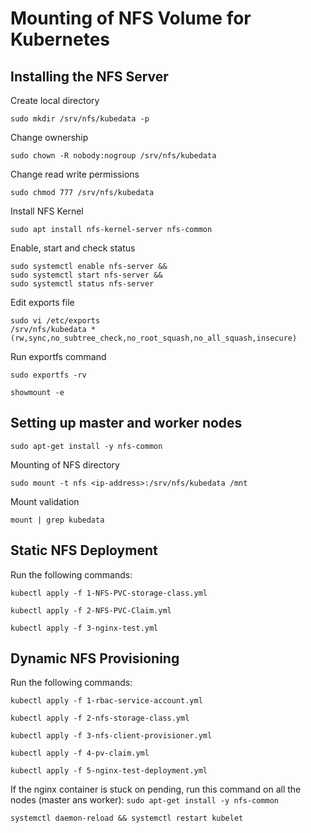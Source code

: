# Mounting of NFS Volume for Kubernetes

## Installing the NFS Server

Create local directory

`sudo mkdir /srv/nfs/kubedata -p`

Change ownership 

`sudo chown -R nobody:nogroup /srv/nfs/kubedata`

Change read write permissions

`sudo chmod 777 /srv/nfs/kubedata`

Install NFS Kernel

`sudo apt install nfs-kernel-server nfs-common`

Enable, start and check status

```
sudo systemctl enable nfs-server &&
sudo systemctl start nfs-server &&
sudo systemctl status nfs-server
```

Edit exports file

```
sudo vi /etc/exports
/srv/nfs/kubedata *(rw,sync,no_subtree_check,no_root_squash,no_all_squash,insecure)
```

Run exportfs command

`sudo exportfs -rv`

`showmount -e`

## Setting up master and worker nodes

`sudo apt-get install -y nfs-common`

Mounting of NFS directory

`sudo mount -t nfs <ip-address>:/srv/nfs/kubedata /mnt`

Mount validation

`mount | grep kubedata`

## Static NFS Deployment
Run the following commands:

`kubectl apply -f 1-NFS-PVC-storage-class.yml`

`kubectl apply -f 2-NFS-PVC-Claim.yml`

`kubectl apply -f 3-nginx-test.yml`

## Dynamic NFS Provisioning

Run the following commands:

`kubectl apply -f 1-rbac-service-account.yml`

`kubectl apply -f 2-nfs-storage-class.yml`

`kubectl apply -f 3-nfs-client-provisioner.yml`

`kubectl apply -f 4-pv-claim.yml`

`kubectl apply -f 5-nginx-test-deployment.yml`

If the nginx container is stuck on pending, run this command on all the nodes (master ans worker):
`sudo apt-get install -y nfs-common`

`systemctl daemon-reload && systemctl restart kubelet` 